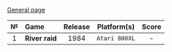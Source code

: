 [General page](../../)

|№|Game|Release|Platform(s)|Score|
|:---:|:---|:---:|:---:|:---:|
|1|**River raid**|1984|`Atari 800XL`|-|
